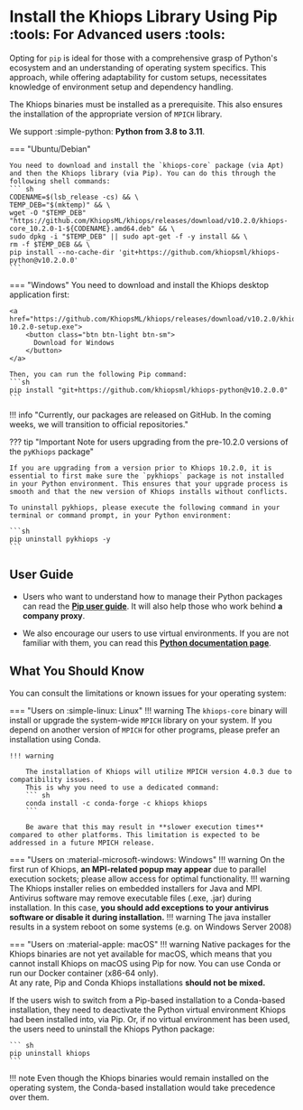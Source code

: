 # Install the Khiops Library Using Pip <small> :tools: For Advanced users :tools: </small>

Opting for `pip` is ideal for those with a comprehensive grasp of Python's ecosystem and an understanding of operating system specifics. This approach, while offering adaptability for custom setups, necessitates knowledge of environment setup and dependency handling.

The Khiops binaries must be installed as a prerequisite. This also ensures the installation of the appropriate version of `MPICH` library.

We support :simple-python: **Python from 3.8 to 3.11**. 

=== "Ubuntu/Debian"
    
    You need to download and install the `khiops-core` package (via Apt) and then the Khiops library (via Pip). You can do this through the following shell commands:
    ``` sh
    CODENAME=$(lsb_release -cs) && \
    TEMP_DEB="$(mktemp)" && \
    wget -O "$TEMP_DEB" "https://github.com/KhiopsML/khiops/releases/download/v10.2.0/khiops-core_10.2.0-1-${CODENAME}.amd64.deb" && \
    sudo dpkg -i "$TEMP_DEB" || sudo apt-get -f -y install && \
    rm -f $TEMP_DEB && \
    pip install --no-cache-dir 'git+https://github.com/khiopsml/khiops-python@v10.2.0.0'
    ```


=== "Windows"
    You need to download and install the Khiops desktop application first:

    <a href="https://github.com/KhiopsML/khiops/releases/download/v10.2.0/khiops-10.2.0-setup.exe">
        <button class="btn btn-light btn-sm">
          Download for Windows
        </button>
    </a>

    Then, you can run the following Pip command:
    ```sh
    pip install "git+https://github.com/khiopsml/khiops-python@v10.2.0.0"
    ```

!!! info "Currently, our packages are released on GitHub. In the coming weeks, we will transition to official repositories."

??? tip "Important Note for users upgrading from the pre-10.2.0 versions of the `pyKhiops` package"
    
    If you are upgrading from a version prior to Khiops 10.2.0, it is essential to first make sure the `pykhiops` package is not installed in your Python environment. This ensures that your upgrade process is smooth and that the new version of Khiops installs without conflicts.

    To uninstall pykhiops, please execute the following command in your terminal or command prompt, in your Python environment:

    ```sh
    pip uninstall pykhiops -y
    ```

## User Guide

- Users who want to understand how to manage their Python packages can read the  [**Pip user guide**][pip-tuto]. It will also help those who work behind **a company proxy**.

[pip-tuto]: https://pip.pypa.io/en/stable/user_guide/

- We also encourage our users to use virtual environments. If you are not familiar with them, you can read this [**Python documentation page**][venv].

[venv]: https://docs.python.org/3/library/venv.html


## What You Should Know

You can consult the limitations or known issues for your operating system:

=== "Users on :simple-linux: Linux"
    !!! warning
        The `khiops-core` binary will install or upgrade the system-wide `MPICH` library on your system. If you depend on another version of `MPICH` for other programs, please prefer an installation using Conda.

    !!! warning 

        The installation of Khiops will utilize MPICH version 4.0.3 due to compatibility issues. 
        This is why you need to use a dedicated command:
        ``` sh
        conda install -c conda-forge -c khiops khiops
        ```
            
        Be aware that this may result in **slower execution times** compared to other platforms. This limitation is expected to be addressed in a future MPICH release.


=== "Users on :material-microsoft-windows: Windows"
    !!! warning 
        On the first run of Khiops, **an MPI-related popup may appear** due to parallel execution sockets; please allow access for optimal functionality.
    !!! warning 
        The Khiops installer relies on embedded installers for Java and MPI. Antivirus software may remove executable files (.exe, .jar) during installation. In this case, **you should add exceptions to your antivirus software or disable it during installation.** 
    !!! warning 
        The java installer results in a system reboot on some systems (e.g. on Windows Server 2008)

=== "Users on :material-apple: macOS"
    !!! warning
        Native packages for the Khiops binaries are not yet available for macOS, which means that you cannot install Khiops on macOS using Pip for now. You can use Conda or run our Docker container (x86-64 only).
<br>
At any rate, Pip and Conda Khiops installations **should not be mixed.**

If the users wish to switch from a Pip-based installation to a Conda-based installation, they need to deactivate the Python virtual environment Khiops had been installed into, via Pip. Or, if no virtual environment has been used, the users need to uninstall the Khiops Python package:

    ``` sh
    pip uninstall khiops
    ```
!!! note Even though the Khiops binaries would remain installed on the operating system, the Conda-based installation would take precedence over them.



<br>
